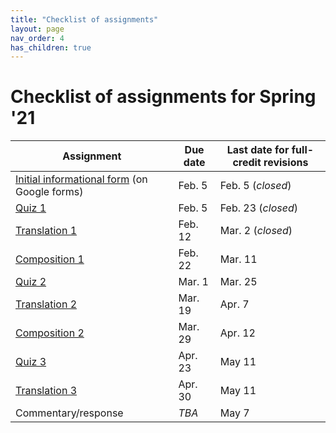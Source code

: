 ```yaml
---
title: "Checklist of assignments"
layout: page
nav_order: 4
has_children: true
---
```


# Checklist of assignments for Spring '21

| Assignment | Due date | Last date for full-credit revisions |
| --- | --- | --- |
| [Initial informational form](./infoform/)  (on Google forms) | Feb. 5 | Feb. 5 (*closed*) |
| [Quiz 1](./quiz1/) | Feb. 5 | Feb. 23  (*closed*) |
| [Translation 1](./translation1/) | Feb. 12 | Mar. 2 (*closed*) |
| [Composition 1](./composition1/) | Feb. 22 | Mar. 11|
| [Quiz 2](./quiz2/) | Mar. 1| Mar. 25 |
| [Translation 2](./translation2/) | Mar. 19 | Apr. 7|
| [Composition 2](./composition2/) | Mar. 29 |  Apr.  12 |
| [Quiz 3](./quiz3) | Apr. 23 | May 11 |
| [Translation 3](./translation3/) | Apr. 30  |  May 11  |
| Commentary/response | *TBA* | May 7 |